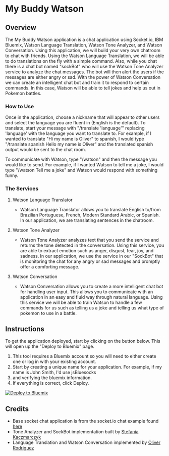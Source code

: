 # My Buddy Watson

## Overview

The My Buddy Watson application is a chat application using Socket.io, IBM Bluemix, Watson Language Translation, Watson Tone Analyzer, and Watson Conversation. Using this application, we will build your very own chatroom to chat with friends. Using the Watson Language Translation, we will be able to do translations on the fly with a simple command. Also, while you chat there is a chat bot named "sockBot" who will use the Watson Tone Analyzer service to analyze the chat messages. The bot will then alert the users if the messages are either angry or sad. With the power of Watson Conversation we can create an intelligent chat bot and train it to respond to certain commands. In this case, Watson will be able to tell jokes and help us out in Pokemon battles.

### How to Use

Once in the application, choose a nickname that will appear to other users and select the language you are fluent in (English is the default).
To translate, start your message with "/translate 'language'" replacing 'language' with the language you want to translate to. For example, if I wanted to translate "Hi my name is Oliver" to spanish, I would type "/translate spanish Hello my name is Oliver" and the translated spanish output would be sent to the chat room.

To communicate with Watson, type "/watson" and then the message you would like to send. For example, if I wanted Watson to tell me a joke, I would type  "/watson Tell me a joke" and Watson would respond with something funny.

### The Services

1. Watson Language Translator
	* Watson Language Translator allows you to translate English to/from Brazilian Portuguese, French, Modern Standard Arabic, or Spanish. In our application, we are translating sentences in the chatroom.

2. Watson Tone Analyzer
	* Watson Tone Analyzer analyzes text that you send the service and returns the tone detected in the conversation. Using this service, you are able to extract emotion such as anger, disgust, fear, joy, and sadness. In our application, we use the service in our "SockBot" that is monitoring the chat for any angry or sad messages and promptly offer a comforting message.

3. Watson Conversation
	* Watson Conversation allows you to create a more intelligent chat bot for handling user input. This allows you to communicate with an application in an easy and fluid way through natural language. Using this service we will be able to train Watson to handle a few commands for us such as telling us a joke and telling us what type of pokemon to use in a battle.

## Instructions

To get the application deployed, start by clicking on the button below. This will open up the "Deploy to Bluemix" page.

1. This tool requires a Bluemix account so you will need to either create one or log in with your existing account.
2. Start by creating a unique name for your application. For example, if my name is John Smith, I'd use jsBluesocks
3. and verifying the bluemix information.
4. If everything is correct, click Deploy.

[![Deploy to Bluemix](https://bluemix.net/deploy/button.png)](https://bluemix.net/deploy?repository=https://github.com/odrodrig/Devoxx4kids_Lab.git)

## Credits
* Base socket chat application is from the socket.io chat example found [here](https://github.com/socketio/socket.io)
* Tone Analyzer and SockBot implementation built by [Stefania Kaczmarczyk](https://github.com/slkaczma)
* Language Translation and Watson Conversation implemented by [Oliver Rodriguez](https://github.com/odrodrig)
